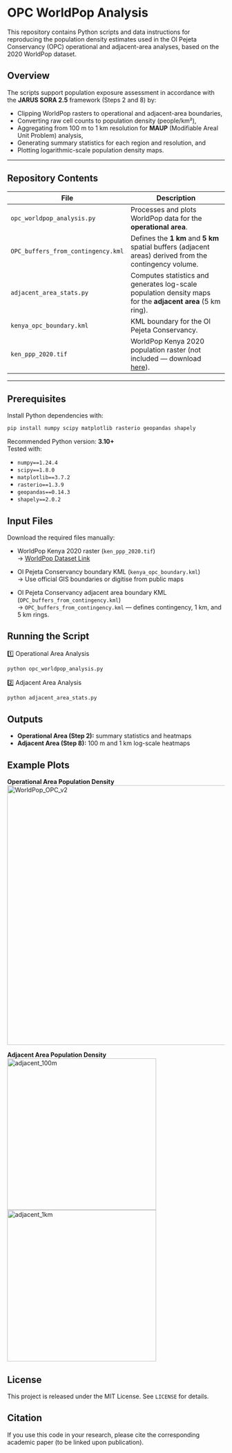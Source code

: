 # OPC WorldPop Analysis

This repository contains Python scripts and data instructions for reproducing the population density estimates used in the Ol Pejeta Conservancy (OPC) operational and adjacent-area analyses, based on the 2020 WorldPop dataset.

## Overview

The scripts support population exposure assessment in accordance with the **JARUS SORA 2.5** framework (Steps 2 and 8) by:
- Clipping WorldPop rasters to operational and adjacent-area boundaries,
- Converting raw cell counts to population density (people/km²),
- Aggregating from 100 m to 1 km resolution for **MAUP** (Modifiable Areal Unit Problem) analysis,
- Generating summary statistics for each region and resolution, and
- Plotting logarithmic-scale population density maps.

---

## Repository Contents

| File | Description |
|------|-------------|
| `opc_worldpop_analysis.py` | Processes and plots WorldPop data for the **operational area**. |
| `OPC_buffers_from_contingency.kml` | Defines the **1 km** and **5 km** spatial buffers (adjacent areas) derived from the contingency volume. |
| `adjacent_area_stats.py` | Computes statistics and generates log-scale population density maps for the **adjacent area** (5 km ring). |
| `kenya_opc_boundary.kml` | KML boundary for the Ol Pejeta Conservancy. |
| `ken_ppp_2020.tif` | WorldPop Kenya 2020 population raster (not included — download [here](https://hub.worldpop.org/geodata/summary?id=6530)). |

---

## Prerequisites

Install Python dependencies with:

```bash
pip install numpy scipy matplotlib rasterio geopandas shapely
```

Recommended Python version: **3.10+**  
Tested with:
- `numpy==1.24.4`
- `scipy==1.8.0`
- `matplotlib==3.7.2`
- `rasterio==1.3.9`
- `geopandas==0.14.3`
- `shapely==2.0.2`

## Input Files

Download the required files manually:

- WorldPop Kenya 2020 raster (`ken_ppp_2020.tif`)  
  → [WorldPop Dataset Link](https://hub.worldpop.org/geodata/summary?id=6530)

- Ol Pejeta Conservancy boundary KML (`kenya_opc_boundary.kml`)  
  → Use official GIS boundaries or digitise from public maps
  
- Ol Pejeta Conservancy adjacent area boundary KML (`OPC_buffers_from_contingency.kml`)  
  → `OPC_buffers_from_contingency.kml` — defines contingency, 1 km, and 5 km rings.

## Running the Script

1️⃣ Operational Area Analysis
```bash
python opc_worldpop_analysis.py
```

2️⃣ Adjacent Area Analysis
```bash
python adjacent_area_stats.py
```

## Outputs

- **Operational Area (Step 2):** summary statistics and heatmaps
- **Adjacent Area (Step 8):** 100 m and 1 km log-scale heatmaps

## Example Plots

**Operational Area Population Density**
<img width="800" height="600" alt="WorldPop_OPC_v2" src="https://github.com/user-attachments/assets/196d0503-9255-4e17-973e-2e83efec4e9c" />

**Adjacent Area Population Density**
<img width="345" height="350" alt="adjacent_100m" src="https://github.com/user-attachments/assets/80eec103-26be-493b-b186-bf5446a11ec9" /> <img width="345" height="350" alt="adjacent_1km" src="https://github.com/user-attachments/assets/286c1ccf-a22b-4c7e-a3eb-e26d180a754d" />


## License

This project is released under the MIT License. See `LICENSE` for details.

## Citation

If you use this code in your research, please cite the corresponding academic paper (to be linked upon publication).
